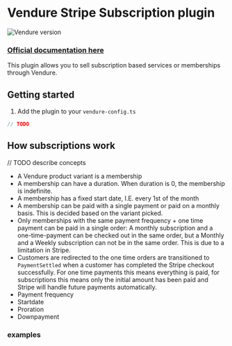 # Vendure Stripe Subscription plugin

![Vendure version](https://img.shields.io/npm/dependency-version/vendure-plugin-stripe-subscription/dev/@vendure/core)

### [Official documentation here](https://pinelab-plugins.com/plugin/vendure-plugin-stripe-subscription)

This plugin allows you to sell subscription based services or memberships through Vendure.

## Getting started

1. Add the plugin to your `vendure-config.ts`

```ts
// TODO
```

## How subscriptions work

// TODO describe concepts

- A Vendure product variant is a membership
- A membership can have a duration. When duration is 0, the membership is indefinite.
- A membership has a fixed start date, I.E. every 1st of the month
- A membership can be paid with a single payment or paid on a monthly basis. This is decided based on the variant
  picked.
- Only memberships with the same payment frequency + one time payment can be paid in a single order: A monthly
  subscription and a one-time-payment can be checked out in the same order, but a Monthly and a Weekly subscription can
  not be in the same order. This is due to a limitation in Stripe.
- Customers are redirected to the one time orders are transitioned to `PaymentSettled` when a customer has completed the Stripe checkout successfully.
  For one time payments this means everything is paid, for subscriptions this means only the initial amount has been
  paid and Stripe will handle future payments automatically.
- Payment frequency
- Startdate
- Proration
- Downpayment

### examples
